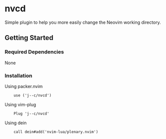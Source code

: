 # nvcd
Simple plugin to help you more easily change the Neovim working directory.

## Getting Started

### Required Dependencies 
None

### Installation 

Using packer.nvim
```
    use ('j--c/nvcd')
```
Using vim-plug
```
    Plug 'j--c/nvcd'
```
Using dein
```
    call dein#add('nvim-lua/plenary.nvim')
```
